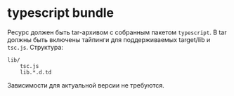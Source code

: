 # typescript bundle

Ресурс должен быть tar-архивом с собранным пакетом `typescript`.
В tar должны быть включены тайпинги для поддерживаемых target/lib и `tsc.js`. Структура:

```
lib/
    tsc.js
    lib.*.d.td
```

Зависимости для актуальной версии не требуются.
